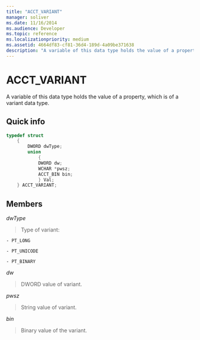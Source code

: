 ```yaml
---
title: "ACCT_VARIANT"
manager: soliver
ms.date: 11/16/2014
ms.audience: Developer
ms.topic: reference
ms.localizationpriority: medium
ms.assetid: 4664df83-cf81-36d4-189d-4a09be371638
description: "A variable of this data type holds the value of a property, which is of a variant data type."
---
```


# ACCT_VARIANT

A variable of this data type holds the value of a property, which is of a variant data type.
  
## Quick info

```cpp
typedef struct 
    { 
        DWORD dwType; 
        union  
            { 
            DWORD dw; 
            WCHAR *pwsz; 
            ACCT_BIN bin; 
            } Val; 
    } ACCT_VARIANT; 

```

## Members

_dwType_
  
> Type of variant:
    
    - PT_LONG
    
    - PT_UNICODE
    
    - PT_BINARY
    
_dw_
  
> DWORD value of variant.
    
_pwsz_
  
> String value of variant.
    
_bin_
  
> Binary value of the variant.
    

